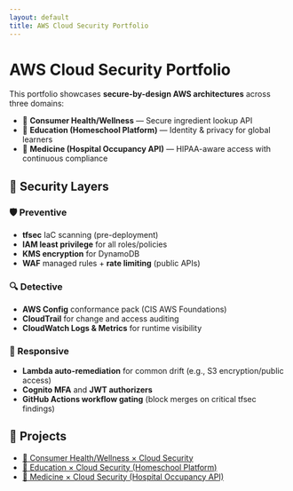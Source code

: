 ```yaml
---
layout: default
title: AWS Cloud Security Portfolio
---
```


# AWS Cloud Security Portfolio

This portfolio showcases **secure-by-design AWS architectures** across three domains:
- 🧴 **Consumer Health/Wellness** — Secure ingredient lookup API
- 🏫 **Education (Homeschool Platform)** — Identity & privacy for global learners
- 🏥 **Medicine (Hospital Occupancy API)** — HIPAA-aware access with continuous compliance

## 🔐 Security Layers

### 🛡️ Preventive
- **tfsec** IaC scanning (pre-deployment)
- **IAM least privilege** for all roles/policies
- **KMS encryption** for DynamoDB
- **WAF** managed rules + **rate limiting** (public APIs)

### 🔍 Detective
- **AWS Config** conformance pack (CIS AWS Foundations)
- **CloudTrail** for change and access auditing
- **CloudWatch Logs & Metrics** for runtime visibility

### 🔁 Responsive
- **Lambda auto-remediation** for common drift (e.g., S3 encryption/public access)
- **Cognito MFA** and **JWT authorizers**
- **GitHub Actions workflow gating** (block merges on critical tfsec findings)

## 📂 Projects
- [🧴 Consumer Health/Wellness × Cloud Security](projects/consumer-secure-ingredient-api/_index.md)
- [🏫 Education × Cloud Security (Homeschool Platform)](projects/education-secure-homeschool-api/_index.md)
- [🏥 Medicine × Cloud Security (Hospital Occupancy API)](projects/medicine-secure-hospital-api/_index.md)
